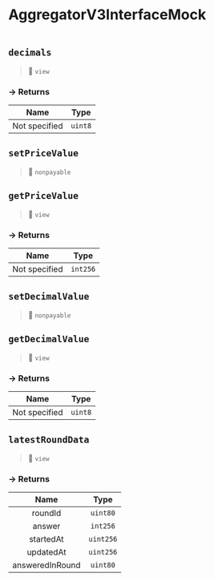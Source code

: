 # AggregatorV3InterfaceMock
> 
```

```






## `decimals`

>👀 `view`




### → Returns



| Name | Type |
|:-:|:-:|
|  Not specified  | `uint8` |



## `setPriceValue`

>👀 `nonpayable`






## `getPriceValue`

>👀 `view`




### → Returns



| Name | Type |
|:-:|:-:|
|  Not specified  | `int256` |



## `setDecimalValue`

>👀 `nonpayable`






## `getDecimalValue`

>👀 `view`




### → Returns



| Name | Type |
|:-:|:-:|
|  Not specified  | `uint8` |



## `latestRoundData`

>👀 `view`




### → Returns



| Name | Type |
|:-:|:-:|
|  roundId  | `uint80` |
|  answer  | `int256` |
|  startedAt  | `uint256` |
|  updatedAt  | `uint256` |
|  answeredInRound  | `uint80` |



